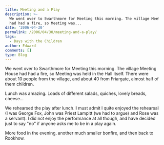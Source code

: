 ```yaml
---
title: Meeting and a Play
description: >-
  We went over to Swarthmore for Meeting this morning. The village Meeting House
  had had a fire, so Meeting was...
date: '2006-04-30'
permalink: /2006/04/30/meeting-and-a-play/
tags:
  - Days with the Children
author: Edward
comments: []
type: Blog
---
```


We went over to Swarthmore for Meeting this morning. The village Meeting
House had had a fire, so Meeting was held in the Hall itself. There were
about 10 people from the village, and about 40 from Friargate, almost
half of them children.

Lunch was amazing. Loads of different salads, quiches, lovely breads,
cheese...

We rehearsed the play after lunch. I must admit I quite enjoyed the
rehearsal (I was George Fox, John was Priest Lampitt (we had to argue)
and Rose was a servant). I did not enjoy the performance at all though,
and have decided just to say \"no\" if anyone asks me to be in a play
again.

More food in the evening, another much smaller bonfire, and then back to
Rookhow.

